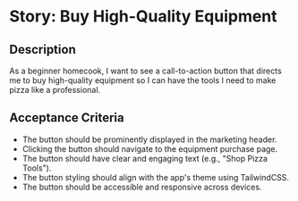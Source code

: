 # Story: Buy High-Quality Equipment

## Description
As a beginner homecook, I want to see a call-to-action button that directs me to buy high-quality equipment so I can have the tools I need to make pizza like a professional.

## Acceptance Criteria
- The button should be prominently displayed in the marketing header.
- Clicking the button should navigate to the equipment purchase page.
- The button should have clear and engaging text (e.g., "Shop Pizza Tools").
- The button styling should align with the app's theme using TailwindCSS.
- The button should be accessible and responsive across devices.
